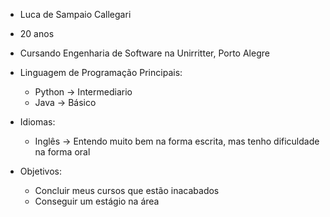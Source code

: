 - Luca de Sampaio Callegari
- 20 anos
- Cursando Engenharia de Software na Unirritter, Porto Alegre
- Linguagem de Programação Principais:
   - Python -> Intermediario
   - Java -> Básico
- Idiomas:
    - Inglês -> Entendo muito bem na forma escrita, mas tenho dificuldade na forma oral

- Objetivos:
    - Concluir meus cursos que estão inacabados
    - Conseguir um estágio na área
